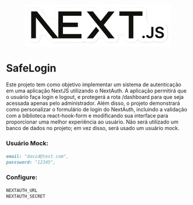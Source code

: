 <div align="center">
  <a><img src="public/logo.png" width="400" alt="NextJS" /></a>
</div>

# SafeLogin

Este projeto tem como objetivo implementar um sistema de autenticação em uma aplicação NextJS utilizando o NextAuth. A aplicação permitirá que o usuário faça login e logout, e protegerá a rota /dashboard para que seja acessada apenas pelo administrador. Além disso, o projeto demonstrará como personalizar o formulário de login do NextAuth, incluindo a validação com a biblioteca react-hook-form e modificando sua interface para proporcionar uma melhor experiência ao usuário. Não será utilizado um banco de dados no projeto; em vez disso, será usado um usuário mock.

### Usuário Mock:

```markdown
email: "david@test.com",
passsword: "12345",
```

### Configure:

```markdown
NEXTAUTH_URL
NEXTAUTH_SECRET
```
